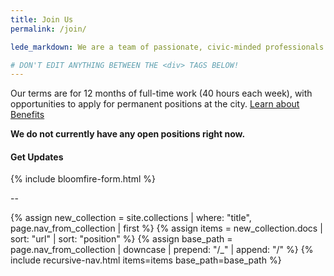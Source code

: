 ```yaml
---
title: Join Us
permalink: /join/

lede_markdown: We are a team of passionate, civic-minded professionals who work to bring the principles, values, and practices of the technology sector into government with one goal in mind - improving the lives of Austin's residents.

# DON'T EDIT ANYTHING BETWEEN THE <div> TAGS BELOW!
---
```



Our terms are for 12 months of full-time work (40 hours each week), with opportunities to apply for permanent positions at the city. [Learn about Benefits](/join/information/benefits/)



**We do not currently have any open positions right now.**



#### Get Updates
{% include bloomfire-form.html %}


--

<div class="hidden-md hidden-lg hidden-xl" role="menu">
{% assign new_collection = site.collections | where: "title", page.nav_from_collection | first %}
{% assign items = new_collection.docs | sort: "url" | sort: "position" %}
{% assign base_path = page.nav_from_collection | downcase | prepend: "/_" | append: "/"  %}
{% include recursive-nav.html items=items base_path=base_path  %}
</div>

